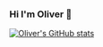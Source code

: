 ### Hi I'm Oliver 👋




[![Oliver's GitHub stats](https://github-readme-stats.vercel.app/api?username=freezor&show_icons=true&theme=dark)](https://github.com/anuraghazra/github-readme-stats)
<!--
**Freezor/Freezor** is a ✨ _special_ ✨ repository because its `README.md` (this file) appears on your GitHub profile.

Here are some ideas to get you started:

- 🔭 I’m currently working on ...
- 🌱 I’m currently learning ...
- 👯 I’m looking to collaborate on ...
- 🤔 I’m looking for help with ...
- 💬 Ask me about ...
- 📫 How to reach me: ...
- 😄 Pronouns: ...
- ⚡ Fun fact: ...
-->
